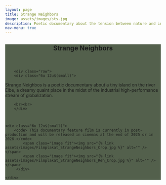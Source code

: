 ```yaml
---
layout: page
title: Strange Neighbors
image: assets/images/sts.jpg
description: Poetic documentary about the tension between nature and industry that shapes our existence.
nav-menu: true
---
```


<!-- Main -->
<div id="main" class="alt" style="background-color: #192b0fbd">

<!-- One -->
<section id="one">
	<div class="inner">
		<header class="major">
			<h1>Strange Neighbors</h1>
		</header>

        <div class="row">
	    <div class="6u 12u$(small)">
  
Strange Neighbos is a poetic documentary about a tiny island on the river Elbe, a dreamy quaint place in the midst of the industrial high-performance stream of globalization.

        <br><br>
        </div>

    
    
	<div class="6u 12u$(small)">
	    <code> This documentary feature film is currently in post-production and will be released in cinemas at the end of 2025 or in 2026.</code>
            <span class="image fit"><img src="{% link assets/images/Filmplakat_StrangeNeighbors_Crop.jpg %}" alt="" /></span>
            <span class="image fit"><img src="{% link assets/images/Filmplakat_StrangeNeighbors_Reh_Crop.jpg %}" alt="" /></span>
	     </div>

    </div>


</div>
